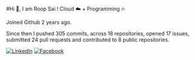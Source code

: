 #Hi 👋, I am Roop Sai.!
Cloud ☁️ + Programming 🔥 

Joined Github 2 years ago.

Since then I pushed 305 commits, across 18 repositories, opened 17 issues, submitted 24 pull requests and contributed to 8 public repositories.

[![LinkedIn](https://img.shields.io/badge/LinkedIn-blue.svg?style=for-the-badge&logo=linkedin)](https://www.linkedin.com/in/roopsai/)
[![Facebook](https://img.shields.io/badge/facebook-blue.svg?style=for-the-badge&logo=facebook&logoColor=white)](https://www.facebook.com/roopsai.surampudi.1)
